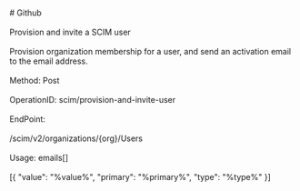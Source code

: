 <br>#     Github</br>
<br>Provision and invite a SCIM user</br>
<br>Provision organization membership for a user, and send an activation email to the email address.</br>
<br>Method: Post</br>
<br>OperationID: scim/provision-and-invite-user</br>
<br>EndPoint:</br>
<br>/scim/v2/organizations/{org}/Users</br>
<br>Usage: emails[]</br>
<br>[{
  "value": "%value%",
  "primary": "%primary%",
  "type": "%type%"
}]</br>
